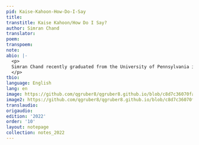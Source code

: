 ```yaml
---
pid: Kaise-Kahoon-How-Do-I-Say
title: 
transtitle: Kaise Kahoon/How Do I Say?
author: Simran Chand
translator: 
poem: 
transpoem: 
note: 
abio: |-
  <p>
  Simran Chand recently graduated from the University of Pennsylvania in December 2021, double-majoring in biology and Gender, Sexuality, and Women’s Studies. She grew up speaking Hindi and English simultaneously, simply through exposure to her parents’ native tongue. She took Hindi grammar lessons through her early years of high school with Kishori Barman, a passionate resident of Newtown, Connecticut, committed to teaching the surrounding area’s  South Asian youth the beauty of the Hindi language. With a vested interest in ethnic identity,  gender/sexuality, and healthcare, Simran is the author of an honors research thesis documenting trends of familial sexual education amongst South Asian Americans at Penn. Simran plans to attend medical school while continuing to investigate the intersections of identity and medicine.
  </p>
tbio: 
language: English
lang: en
image: https://github.com/qgruber8/qgruber8.github.io/blob/c8d7c36070fa9dcb28962d1b8efeff9bf147637d/assets/images/images_22/musing1.jpg
image2: https://github.com/qgruber8/qgruber8.github.io/blob/c8d7c36070fa9dcb28962d1b8efeff9bf147637d/assets/images/images_22/musing2.jpg
translaudio: 
origaudio: 
edition: '2022'
order: '10'
layout: notepage
collection: notes_2022
---
```

